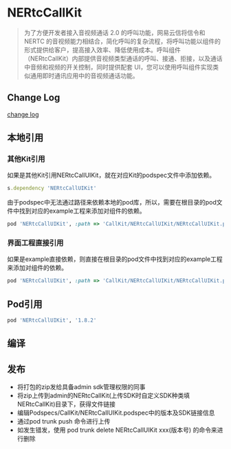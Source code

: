 # NERtcCallKit

> 为了方便开发者接入音视频通话 2.0 的呼叫功能，网易云信将信令和 NERTC 的音视频能力相结合，简化呼叫的复杂流程，将呼叫功能以组件的形式提供给客户，提高接入效率、降低使用成本。呼叫组件（NERtcCallKit）内部提供音视频类型通话的呼叫、接通、拒接，以及通话中音频和视频的开关控制，同时提供配套 UI，您可以使用呼叫组件实现类似通用即时通讯应用中的音视频通话功能。

## Change Log

[change log](CHANGELOG.md)

## 本地引用

### 其他Kit引用
如果是其他Kit引用NERtcCallUIKit，就在对应Kit的podspec文件中添加依赖。

```ruby
s.dependency 'NERtcCallUIKit'
```

由于podspec中无法通过路径来依赖本地的pod库，所以，需要在根目录的pod文件中找到对应的example工程来添加对组件的依赖。

```ruby
pod 'NERtcCallUIKit', :path => 'CallKit/NERtcCallUIKit/NERtcCallUIKit.podspec'
```

### 界面工程直接引用
如果是example直接依赖，则直接在根目录的pod文件中找到对应的example工程来添加对组件的依赖。

```ruby
pod 'NERtcCallUIKit', :path => 'CallKit/NERtcCallUIKit/NERtcCallUIKit.podspec'
```

## Pod引用
```ruby
pod 'NERtcCallUIKit', '1.8.2'
```

## 编译

## 发布
- 将打包的zip发给具备admin sdk管理权限的同事
- 将zip上传到admin的NERtcCallKit(上传SDK时自定义SDK种类填NERtcCallKit)目录下，获得文件链接
- 编辑Podspecs/CallKit/NERtcCallUIKit.podspec中的版本及SDK链接信息
- 通过pod trunk push 命令进行上传
- 如发生错发，使用 pod trunk delete NERtcCallUIKit xxx(版本号) 的命令来进行删除
